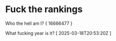 # Fuck the rankings

Who the hell am I?
{ 16666477 }

What fucking year is it?
[ 2025-03-18T20:53:20Z ]
